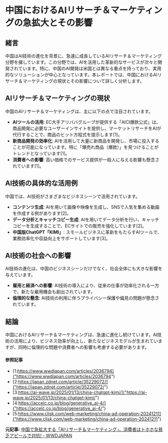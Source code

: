 # 中国におけるAIリサーチ＆マーケティングの急拡大とその影響

## 緒言

中国はAI技術の進化を背景に、急速に成長しているAIリサーチ＆マーケティング分野を擁しています。この分野では、AIを活用した革新的なサービスが次々と開発されています。特に、中国のAI開発は米国とは異なる重点を持っており、実用的なソリューションが中心となっています。本レポートでは、中国におけるAIリサーチ＆マーケティングの現状とその影響について詳しく分析します。

## AIリサーチ＆マーケティングの現状

中国のAIリサーチ＆マーケティングは、主に以下の点で注目されています。

- **AIツールの活用**: EC大手アリババグループが提供する「AICI爆款公式」は、商品開発に必要なユーザーインサイトを提供し、マーケットリサーチをAIが代行することで、商品のヒット方程式を提示します[1]。
- **新商品開発の効率化**: AIを活用して大量に新商品を開発し、市場に投入することが可能になっています。特に「爆売れ商品（爆款）」を見つけることがトレンドとなっています[1]。
- **消費者への影響**: 高い価格でのサービス提供が一般人に与える影響も懸念されています[1]。

## AI技術の具体的な活用例

中国では、AI技術がさまざまなビジネスシーンで活用されています。

- **コンテンツ生成**: AIを用いて画像や映像を生成し、SNSで人気を集める動画を作成する例があります[2]。
- **データ分析とキャッチコピー生成**: AIを用いてデータ分析を行い、キャッチコピーを生成することで、ECサイトでの販売を強化しています[2]。
- **中国版ChatGPT「KIMI」**: スモールビジネスに革新をもたらすAIツールで、業務効率化や収益向上をサポートしています[3]。

## AI技術の社会への影響

AI技術の進化は、中国のビジネスシーンだけでなく、社会全体にも大きな影響を与えています。

- **雇用と経済への影響**: AI技術の導入により、従来の仕事が効率化される一方で、新たな雇用機会も創出されています。
- **倫理的な懸念**: AI技術の利用に伴うプライバシー保護や偏見の問題が懸念されています。

## 結論

中国におけるAIリサーチ＆マーケティングは、急速に進化し続けています。AI技術の活用により、ビジネス効率が向上し、新たなビジネスモデルが生まれていますが、同時に倫理的な問題や消費者への影響も考慮する必要があります。

#### 参照記事
- [1:https://www.wwdjapan.com/articles/2036794]("https://www.wwdjapan.com/articles/2036794")
- [2:https://japan.zdnet.com/article/35229072/]("https://japan.zdnet.com/article/35229072/")
- [3:https://ai-wave.jp/2025/01/13/china-chatgpt-kimi/]("https://ai-wave.jp/2025/01/13/china-chatgpt-kimi/")
- [4:https://accelc.co.jp/blog/generative_ai-4/]("https://accelc.co.jp/blog/generative_ai-4/")
- [5:https://www.clisk.com/web-marketing/china-ad-operation-20241211]("https://www.clisk.com/web-marketing/china-ad-operation-20241211")


**元記事:** [中国で急拡大する「AIリサーチ＆マーケティング」、消費者はトホホな貧乏アピールで対抗! - WWDJAPAN](https://www.wwdjapan.com/articles/2036794)